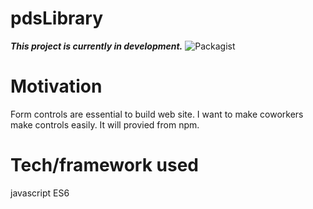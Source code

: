 # pdsLibrary
**_This project is currently in development._**
![Packagist](https://img.shields.io/packagist/l/doctrine/orm.svg)

# Motivation
Form controls are essential to build web site.
I want to make coworkers make controls easily.
It will provied from npm.

# Tech/framework used
javascript ES6